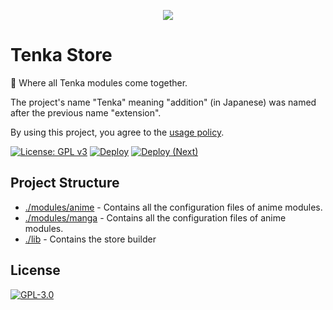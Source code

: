 <p align="center">
    <img src="https://github.com/yukino-org/media/blob/main/images/subbanners/gh-tenka-banner.png?raw=true">
</p>

# Tenka Store

🏪 Where all Tenka modules come together.

The project's name "Tenka" meaning "addition" (in Japanese) was named after the previous name "extension".

By using this project, you agree to the [usage policy](https://yukino-org.github.io/wiki/tenka/disclaimer/).

[![License: GPL v3](https://img.shields.io/badge/License-GPL_v3-blue.svg)](https://www.gnu.org/licenses/gpl-3.0)
[![Deploy](https://github.com/yukino-org/tenka-store/actions/workflows/deploy.yml/badge.svg)](https://github.com/yukino-org/tenka-store/actions/workflows/deploy.yml)
[![Deploy (Next)](https://github.com/yukino-org/tenka-store/actions/workflows/deploy-next.yml/badge.svg)](https://github.com/yukino-org/tenka-store/actions/workflows/deploy-next.yml)

## Project Structure

-   [./modules/anime](./modules/anime) - Contains all the configuration files of anime modules.
-   [./modules/manga](./modules/manga) - Contains all the configuration files of anime modules.
-   [./lib](./lib) - Contains the store builder

## License

[![GPL-3.0](https://github.com/yukino-org/media/blob/main/images/license-logo/gplv3.png?raw=true)](./LICENSE)
